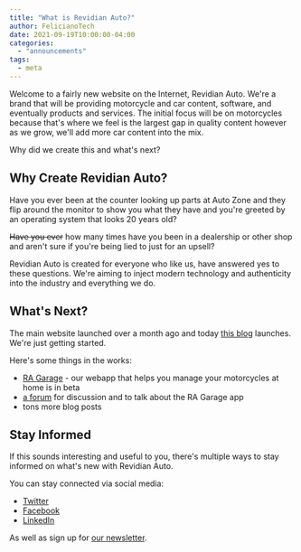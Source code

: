 ```yaml
---
title: "What is Revidian Auto?"
author: FelicianoTech
date: 2021-09-19T10:00:00-04:00
categories:
  - "announcements"
tags:
  - meta
---
```


Welcome to a fairly new website on the Internet, Revidian Auto.
We're a brand that will be providing motorcycle and car content, software, and eventually products and services.
The initial focus will be on motorcycles because that's where we feel is the largest gap in quality content however as we grow, we'll add more car content into the mix.

Why did we create this and what's next?

<!--more-->

## Why Create Revidian Auto?

Have you ever been at the counter looking up parts at Auto Zone and they flip around the monitor to show you what they have and you're greeted by an operating system that looks 20 years old?

~~Have you ever~~ how many times have you been in a dealership or other shop and aren't sure if you're being lied to just for an upsell?

Revidian Auto is created for everyone who like us, have answered yes to these questions.
We're aiming to inject modern technology and authenticity into the industry and everything we do.


## What's Next?

The main website launched over a month ago and today [this blog](https://www.RevidianAuto.com/blog) launches.
We're just getting started.

Here's some things in the works:
- [RA Garage](https://garage.revidianauto.com) - our webapp that helps you manage your motorcycles at home is in beta
- [a forum](https://forum.revidianauto.com) for discussion and to talk about the RA Garage app
- tons more blog posts


## Stay Informed

If this sounds interesting and useful to you, there's multiple ways to stay informed on what's new with Revidian Auto.

You can stay connected via social media:
- [Twitter](https://twitter.com/RevidianAuto)
- [Facebook](https://facebook.com/RevidianAuto)
- [LinkedIn](https://linkedin.com/company/RevidianAuto)

As well as sign up for [our newsletter](/newsletter/).
